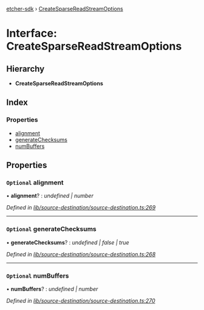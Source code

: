 [etcher-sdk](../README.md) › [CreateSparseReadStreamOptions](createsparsereadstreamoptions.md)

# Interface: CreateSparseReadStreamOptions

## Hierarchy

* **CreateSparseReadStreamOptions**

## Index

### Properties

* [alignment](createsparsereadstreamoptions.md#optional-alignment)
* [generateChecksums](createsparsereadstreamoptions.md#optional-generatechecksums)
* [numBuffers](createsparsereadstreamoptions.md#optional-numbuffers)

## Properties

### `Optional` alignment

• **alignment**? : *undefined | number*

*Defined in [lib/source-destination/source-destination.ts:269](https://github.com/balena-io-modules/etcher-sdk/blob/cc08b9c/lib/source-destination/source-destination.ts#L269)*

___

### `Optional` generateChecksums

• **generateChecksums**? : *undefined | false | true*

*Defined in [lib/source-destination/source-destination.ts:268](https://github.com/balena-io-modules/etcher-sdk/blob/cc08b9c/lib/source-destination/source-destination.ts#L268)*

___

### `Optional` numBuffers

• **numBuffers**? : *undefined | number*

*Defined in [lib/source-destination/source-destination.ts:270](https://github.com/balena-io-modules/etcher-sdk/blob/cc08b9c/lib/source-destination/source-destination.ts#L270)*
